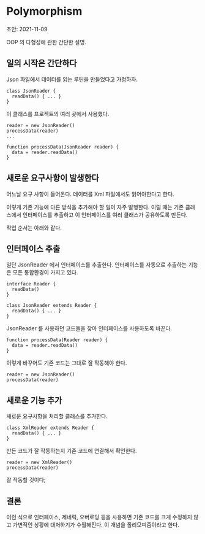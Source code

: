 # Polymorphism

초안: 2021-11-09

OOP 의 다형성에 관한 간단한 설명.

## 일의 시작은 간단하다

Json 파일에서 데이터를 읽는 루틴을 만들었다고 가정하자.

    class JsonReader {
      readData() { ... }
    }

이 클래스를 프로젝트의 여러 곳에서 사용했다.

    reader = new JsonReader()
    processData(reader)
    ...

    function processData(JsonReader reader) {
      data = reader.readData()
    }

## 새로운 요구사항이 발생한다

어느날 요구 사항이 들어온다.
데이터를 Xml 파일에서도 읽어야한다고 한다.

이렇게 기존 기능에 다른 방식을 추가해야 할 일이 자주 발행한다.
이럴 때는 기존 클래스에서 인터페이스를 추출하고 이 인터페이스를 여러 클래스가 공유하도록 만든다.

작업 순서는 아래와 같다.

## 인터페이스 추출

일단 JsonReader 에서 인터페이스를 추출한다.
인터페이스를 자동으로 추출하는 기능은 모든 통합환경이 가지고 있다.

    interface Reader {
      readData()
    }

    class JsonReader extends Reader {
      readData() { ... }
    }

JsonReader 를 사용하던 코드들을 찾아 인터페이스를 사용하도록 바꾼다.

    function processData(Reader reader) {
      data = reader.readData()
    }

이렇게 바꾸어도 기존 코드는 그대로 잘 작동해야 한다.

    reader = new JsonReader()
    processData(reader)

## 새로운 기능 추가

새로운 요구사항을 처리할 클래스를 추가한다.

    class XmlReader extends Reader {
      readData() { ... }
    }

만든 코드가 잘 작동하는지 기존 코드에 연결해서 확인한다.

    reader = new XmlReader()
    processData(reader)

잘 작동할 것이다;

## 결론

이런 식으로 인터페이스, 제네릭, 오버로딩 등을 사용하면 기존 코드를 크게 수정하지 않고 가변적인 상황에 대처하기가 수월해진다. 이 개념을 폴리모피즘이라고 한다.
